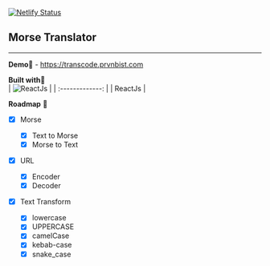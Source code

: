 [![Netlify Status](https://api.netlify.com/api/v1/badges/55ef842f-6975-4b00-b9c1-efbe9afd799f/deploy-status)](https://app.netlify.com/sites/morse-translator/deploys)

## Morse Translator

---

**Demo**:link: - https://transcode.prvnbist.com

**Built with**:hammer:  
| ![ReactJs](https://res.cloudinary.com/prvnbist/image/upload/c_scale,h_80/v1564054850/React.js_logo-512_bvpygm.png 'ReactJs') |
| :-------------: |
| ReactJs |

**Roadmap** :construction:

-   [x] Morse

    -   [x] Text to Morse
    -   [x] Morse to Text

-   [x] URL

    -   [x] Encoder
    -   [x] Decoder

-   [x] Text Transform
    -   [x] lowercase
    -   [x] UPPERCASE
    -   [x] camelCase
    -   [x] kebab-case
    -   [x] snake_case

